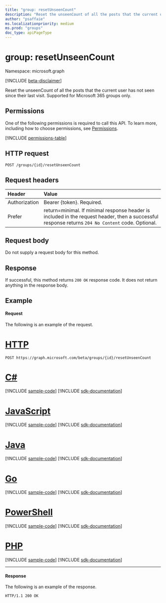 ```yaml
---
title: "group: resetUnseenCount"
description: "Reset the unseenCount of all the posts that the current user has not seen since their last visit."
author: "psaffaie"
ms.localizationpriority: medium
ms.prod: "groups"
doc_type: apiPageType
---
```


# group: resetUnseenCount

Namespace: microsoft.graph

[!INCLUDE [beta-disclaimer](../../includes/beta-disclaimer.md)]

Reset the unseenCount of all the posts that the current user has not seen since their last visit. Supported for Microsoft 365 groups only.

## Permissions

One of the following permissions is required to call this API. To learn more, including how to choose permissions, see [Permissions](/graph/permissions-reference).

<!-- { "blockType": "permissions", "name": "group_resetunseencount" } -->
[!INCLUDE [permissions-table](../includes/permissions/group-resetunseencount-permissions.md)]

## HTTP request

<!-- { "blockType": "ignored" } -->

```http
POST /groups/{id}/resetUnseenCount
```

## Request headers

| Header        | Value                                                                                                                                             |
| :------------ | :------------------------------------------------------------------------------------------------------------------------------------------------ |
| Authorization | Bearer {token}. Required.                                                                                                                         |
| Prefer        | return=minimal. If minimal response header is included in the request header, then a successful response returns `204 No Content` code. Optional. |

## Request body

Do not supply a request body for this method.

## Response

If successful, this method returns `200 OK` response code. It does not return anything in the response body.

## Example

#### Request

The following is an example of the request.

# [HTTP](#tab/http)

<!-- {
  "blockType": "request",
  "name": "group_resetunseencount"
}-->

```http
POST https://graph.microsoft.com/beta/groups/{id}/resetUnseenCount
```

# [C#](#tab/csharp)
[!INCLUDE [sample-code](../includes/snippets/csharp/group-resetunseencount-csharp-snippets.md)]
[!INCLUDE [sdk-documentation](../includes/snippets/snippets-sdk-documentation-link.md)]

# [JavaScript](#tab/javascript)
[!INCLUDE [sample-code](../includes/snippets/javascript/group-resetunseencount-javascript-snippets.md)]
[!INCLUDE [sdk-documentation](../includes/snippets/snippets-sdk-documentation-link.md)]

# [Java](#tab/java)
[!INCLUDE [sample-code](../includes/snippets/java/group-resetunseencount-java-snippets.md)]
[!INCLUDE [sdk-documentation](../includes/snippets/snippets-sdk-documentation-link.md)]

# [Go](#tab/go)
[!INCLUDE [sample-code](../includes/snippets/go/group-resetunseencount-go-snippets.md)]
[!INCLUDE [sdk-documentation](../includes/snippets/snippets-sdk-documentation-link.md)]

# [PowerShell](#tab/powershell)
[!INCLUDE [sample-code](../includes/snippets/powershell/group-resetunseencount-powershell-snippets.md)]
[!INCLUDE [sdk-documentation](../includes/snippets/snippets-sdk-documentation-link.md)]

# [PHP](#tab/php)
[!INCLUDE [sample-code](../includes/snippets/php/group-resetunseencount-php-snippets.md)]
[!INCLUDE [sdk-documentation](../includes/snippets/snippets-sdk-documentation-link.md)]

---

#### Response

The following is an example of the response.

<!-- {
  "blockType": "response",
  "truncated": true
} -->

```http
HTTP/1.1 200 OK
```

<!-- uuid: 8fcb5dbc-d5aa-4681-8e31-b001d5168d79
2015-10-25 14:57:30 UTC -->
<!--
{
  "type": "#page.annotation",
  "description": "group: resetUnseenCount",
  "keywords": "",
  "section": "documentation",
  "tocPath": "",
  "suppressions": [
  ]
}
-->
